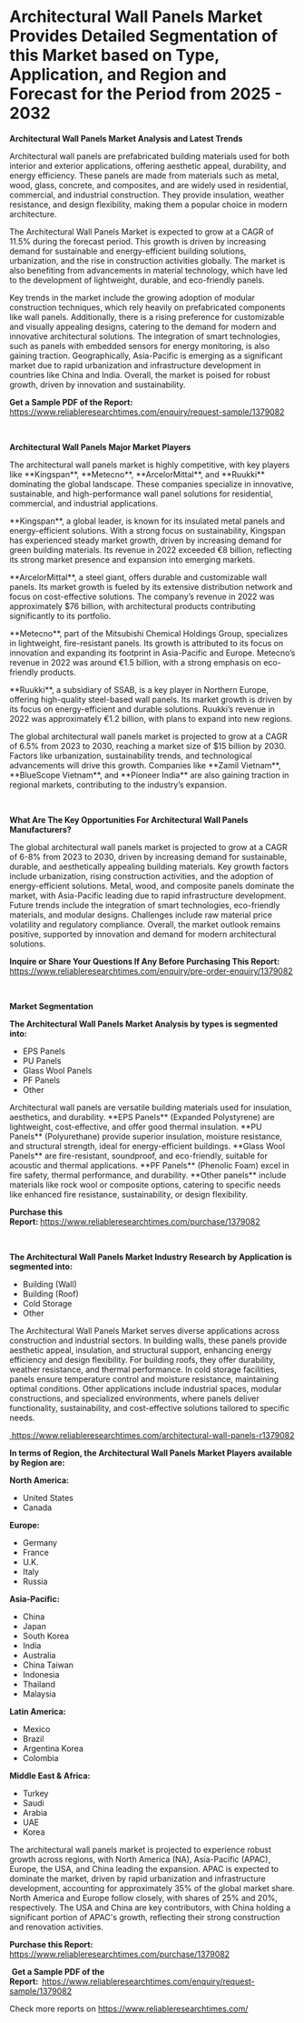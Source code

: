 <p><h1>Architectural Wall Panels Market Provides Detailed Segmentation of this Market based on Type, Application, and Region and Forecast for the Period from 2025 - 2032</h1></p><p><strong>Architectural Wall Panels Market Analysis and Latest Trends</strong></p>
<p><p>Architectural wall panels are prefabricated building materials used for both interior and exterior applications, offering aesthetic appeal, durability, and energy efficiency. These panels are made from materials such as metal, wood, glass, concrete, and composites, and are widely used in residential, commercial, and industrial construction. They provide insulation, weather resistance, and design flexibility, making them a popular choice in modern architecture.</p><p>The Architectural Wall Panels Market is expected to grow at a CAGR of 11.5% during the forecast period. This growth is driven by increasing demand for sustainable and energy-efficient building solutions, urbanization, and the rise in construction activities globally. The market is also benefiting from advancements in material technology, which have led to the development of lightweight, durable, and eco-friendly panels.</p><p>Key trends in the market include the growing adoption of modular construction techniques, which rely heavily on prefabricated components like wall panels. Additionally, there is a rising preference for customizable and visually appealing designs, catering to the demand for modern and innovative architectural solutions. The integration of smart technologies, such as panels with embedded sensors for energy monitoring, is also gaining traction. Geographically, Asia-Pacific is emerging as a significant market due to rapid urbanization and infrastructure development in countries like China and India. Overall, the market is poised for robust growth, driven by innovation and sustainability.</p></p>
<p><strong>Get a Sample PDF of the Report:&nbsp;</strong> <a href="https://www.reliableresearchtimes.com/enquiry/request-sample/1379082?utm_campaign=1933&utm_medium=2&utm_source=Github&utm_content=ia&utm_term=25012025&utm_id=architectural-wall-panels">https://www.reliableresearchtimes.com/enquiry/request-sample/1379082</a></p>
<p>&nbsp;</p>
<p><strong>Architectural Wall Panels Major Market Players</strong></p>
<p><p>The architectural wall panels market is highly competitive, with key players like **Kingspan**, **Metecno**, **ArcelorMittal**, and **Ruukki** dominating the global landscape. These companies specialize in innovative, sustainable, and high-performance wall panel solutions for residential, commercial, and industrial applications.</p><p>**Kingspan**, a global leader, is known for its insulated metal panels and energy-efficient solutions. With a strong focus on sustainability, Kingspan has experienced steady market growth, driven by increasing demand for green building materials. Its revenue in 2022 exceeded €8 billion, reflecting its strong market presence and expansion into emerging markets.</p><p>**ArcelorMittal**, a steel giant, offers durable and customizable wall panels. Its market growth is fueled by its extensive distribution network and focus on cost-effective solutions. The company’s revenue in 2022 was approximately $76 billion, with architectural products contributing significantly to its portfolio.</p><p>**Metecno**, part of the Mitsubishi Chemical Holdings Group, specializes in lightweight, fire-resistant panels. Its growth is attributed to its focus on innovation and expanding its footprint in Asia-Pacific and Europe. Metecno’s revenue in 2022 was around €1.5 billion, with a strong emphasis on eco-friendly products.</p><p>**Ruukki**, a subsidiary of SSAB, is a key player in Northern Europe, offering high-quality steel-based wall panels. Its market growth is driven by its focus on energy-efficient and durable solutions. Ruukki’s revenue in 2022 was approximately €1.2 billion, with plans to expand into new regions.</p><p>The global architectural wall panels market is projected to grow at a CAGR of 6.5% from 2023 to 2030, reaching a market size of $15 billion by 2030. Factors like urbanization, sustainability trends, and technological advancements will drive this growth. Companies like **Zamil Vietnam**, **BlueScope Vietnam**, and **Pioneer India** are also gaining traction in regional markets, contributing to the industry’s expansion.</p></p>
<p>&nbsp;</p>
<p><strong>What Are The Key Opportunities For Architectural Wall Panels Manufacturers?</strong></p>
<p><p>The global architectural wall panels market is projected to grow at a CAGR of 6-8% from 2023 to 2030, driven by increasing demand for sustainable, durable, and aesthetically appealing building materials. Key growth factors include urbanization, rising construction activities, and the adoption of energy-efficient solutions. Metal, wood, and composite panels dominate the market, with Asia-Pacific leading due to rapid infrastructure development. Future trends include the integration of smart technologies, eco-friendly materials, and modular designs. Challenges include raw material price volatility and regulatory compliance. Overall, the market outlook remains positive, supported by innovation and demand for modern architectural solutions.</p></p>
<p><strong>Inquire or Share Your Questions If Any Before Purchasing This Report:</strong> <a href="https://www.reliableresearchtimes.com/enquiry/pre-order-enquiry/1379082?utm_campaign=1933&utm_medium=2&utm_source=Github&utm_content=ia&utm_term=25012025&utm_id=architectural-wall-panels">https://www.reliableresearchtimes.com/enquiry/pre-order-enquiry/1379082</a></p>
<p>&nbsp;</p>
<p><strong>Market Segmentation</strong></p>
<p><strong>The Architectural Wall Panels Market Analysis by types is segmented into:</strong></p>
<p><ul><li>EPS Panels</li><li>PU Panels</li><li>Glass Wool Panels</li><li>PF Panels</li><li>Other</li></ul></p>
<p><p>Architectural wall panels are versatile building materials used for insulation, aesthetics, and durability. **EPS Panels** (Expanded Polystyrene) are lightweight, cost-effective, and offer good thermal insulation. **PU Panels** (Polyurethane) provide superior insulation, moisture resistance, and structural strength, ideal for energy-efficient buildings. **Glass Wool Panels** are fire-resistant, soundproof, and eco-friendly, suitable for acoustic and thermal applications. **PF Panels** (Phenolic Foam) excel in fire safety, thermal performance, and durability. **Other panels** include materials like rock wool or composite options, catering to specific needs like enhanced fire resistance, sustainability, or design flexibility.</p></p>
<p><strong>Purchase this Report:&nbsp;</strong><a href="https://www.reliableresearchtimes.com/purchase/1379082?utm_campaign=1933&utm_medium=2&utm_source=Github&utm_content=ia&utm_term=25012025&utm_id=architectural-wall-panels">https://www.reliableresearchtimes.com/purchase/1379082</a></p>
<p>&nbsp;</p>
<p><strong>The Architectural Wall Panels Market Industry Research by Application is segmented into:</strong></p>
<p><ul><li>Building (Wall)</li><li>Building (Roof)</li><li>Cold Storage</li><li>Other</li></ul></p>
<p><p>The Architectural Wall Panels Market serves diverse applications across construction and industrial sectors. In building walls, these panels provide aesthetic appeal, insulation, and structural support, enhancing energy efficiency and design flexibility. For building roofs, they offer durability, weather resistance, and thermal performance. In cold storage facilities, panels ensure temperature control and moisture resistance, maintaining optimal conditions. Other applications include industrial spaces, modular constructions, and specialized environments, where panels deliver functionality, sustainability, and cost-effective solutions tailored to specific needs.</p></p>
<p><a href="https://www.reliableresearchtimes.com/architectural-wall-panels-r1379082?utm_campaign=1933&utm_medium=2&utm_source=Github&utm_content=ia&utm_term=25012025&utm_id=architectural-wall-panels">&nbsp;https://www.reliableresearchtimes.com/architectural-wall-panels-r1379082</a></p>
<p><strong>In terms of Region, the Architectural Wall Panels Market Players available by Region are:</strong></p>
<p>
    <p> <strong> North America: </strong>
        <ul>
            <li>United States</li>
            <li>Canada</li>
        </ul>
        </p> 
    <p> <strong> Europe: </strong>
        <ul>
            <li>Germany</li>
            <li>France</li>
            <li>U.K.</li>
            <li>Italy</li>
            <li>Russia</li>
        </ul>
        </p> 
    <p> <strong> Asia-Pacific: </strong>
        <ul>
            <li>China</li>
            <li>Japan</li>
            <li>South Korea</li>
            <li>India</li>
            <li>Australia</li>
            <li>China Taiwan</li>
            <li>Indonesia</li>
            <li>Thailand</li>
            <li>Malaysia</li>
        </ul>
        </p> 
    <p> <strong> Latin America: </strong>
        <ul>
            <li>Mexico</li>
            <li>Brazil</li>
            <li>Argentina Korea</li>
            <li>Colombia</li>
        </ul>
        </p> 
    <p> <strong> Middle East & Africa: </strong>
        <ul>
            <li>Turkey</li>
            <li>Saudi</li>
            <li>Arabia</li>
            <li>UAE</li>
            <li>Korea</li>
        </ul>
    </p>
    </p>
<p><p>The architectural wall panels market is projected to experience robust growth across regions, with North America (NA), Asia-Pacific (APAC), Europe, the USA, and China leading the expansion. APAC is expected to dominate the market, driven by rapid urbanization and infrastructure development, accounting for approximately 35% of the global market share. North America and Europe follow closely, with shares of 25% and 20%, respectively. The USA and China are key contributors, with China holding a significant portion of APAC's growth, reflecting their strong construction and renovation activities.</p></p>
<p><strong>Purchase this Report: </strong><a href="https://www.reliableresearchtimes.com/purchase/1379082?utm_campaign=1933&utm_medium=2&utm_source=Github&utm_content=ia&utm_term=25012025&utm_id=architectural-wall-panels">https://www.reliableresearchtimes.com/purchase/1379082</a></p>
<p>&nbsp;<strong>Get a Sample PDF of the Report:&nbsp;&nbsp;</strong><a href="https://www.reliableresearchtimes.com/enquiry/request-sample/1379082?utm_campaign=1933&utm_medium=2&utm_source=Github&utm_content=ia&utm_term=25012025&utm_id=architectural-wall-panels">https://www.reliableresearchtimes.com/enquiry/request-sample/1379082</a></p>
<p><strong></strong></p>
<p>Check more reports on <a href="https://www.reliableresearchtimes.com/?utm_campaign=1933&utm_medium=2&utm_source=Github&utm_content=ia&utm_term=25012025&utm_id=architectural-wall-panels">https://www.reliableresearchtimes.com/</a></p>